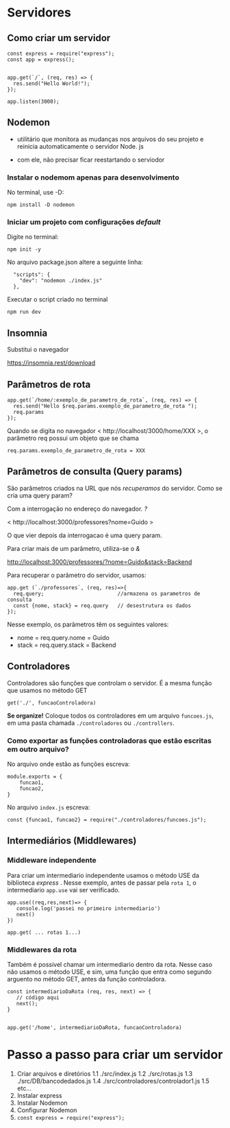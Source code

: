 # Servidores

## Como criar um servidor

```
const express = require("express");
const app = express();


app.get(`/`, (req, res) => {
  res.send("Hello World!");
});

app.listen(3000);
```

## Nodemon

- utilitário que monitora as mudanças nos arquivos do seu projeto e reinicia automaticamente o servidor Node. js

- com ele, não precisar ficar reestartando o serviodor


### Instalar o nodemom apenas para desenvolvimento 

No terminal, use -D:

```
npm install -D nodemon
```
### Iniciar um projeto com configurações *default*

Digite no terminal:

```
npm init -y
```

No arquivo package.json altere a seguinte linha:
```
  "scripts": {
    "dev": "nodemon ./index.js"   
  },
```

Executar o script criado no terminal 

```
npm run dev
```

 ##    Insomnia
Substitui o navegador

https://insomnia.rest/download


## Parâmetros de rota

```
app.get(`/home/:exemplo_de_parametro_de_rota`, (req, res) => {
  res.send("Hello $req.params.exemplo_de_parametro_de_rota ");
  req.params
});
```


Quando se digita no navegador < http://localhost/3000/home/XXX >, o parâmetro req possui um objeto que se chama


```
req.params.exemplo_de_parametro_de_rota = XXX
```

## Parâmetros de consulta (Query params)

São parâmetros criados na URL que nós *recuperamos* do servidor. Como se cria uma query param? 

Com a interrogação no endereço do navegador. *?*

< http://localhost:3000/professores?nome=Guido >

O que vier depois da interrogacao é uma query param.

Para criar mais de um parâmetro, utiliza-se o *&*

<http://localhost:3000/professores/?nome=Guido&stack=Backend>

Para recuperar o parâmetro do servidor, usamos:

```
app.get (`./professores`, (req, res)=>{
  req.query;                        //armazena os parametros de consulta
  const {nome, stack} = req.query   // desestrutura os dados
});
```
Nesse exemplo, os parâmetros têm os seguintes valores:

- nome = req.query.nome = Guido
- stack = req.query.stack = Backend


## Controladores

Controladores são funções que controlam o servidor. É a mesma função que usamos no método GET

```
get('./', funcaoControladora)
```

**Se organize!** Coloque todos os controladores em um arquivo ```funcoes.js```, em uma pasta chamada ```./controladores``` ou ```./controllers```.

### Como exportar as funções controladoras que estão escritas em outro arquivo?

No arquivo onde estão as funções escreva:
```
module.exports = {
    funcao1,
    funcao2,
}
```

No arquivo ```index.js``` escreva:

```
const {funcao1, funcao2} = require("./controladores/funcoes.js");
```

## Intermediários (Middlewares)

### Middleware independente

Para criar um intermediario independente usamos o método USE da biblioteca *express* . Nesse exemplo, antes de passar pela ```rota 1```, o intermediario ```app.use``` vai ser verificado.

```
app.use((req,res,next)=> {
   console.log('passei no primeiro intermediario')
   next()
})

app.get( ... rotas 1...)
```
               
 ### Middlewares da rota

Também é possível chamar um intermediario dentro da rota. Nesse caso não usamos o método USE, e sim, uma função que entra como segundo arguento no método GET, antes da função controladora. 

```
const intermediarioDaRota (req, res, next) => {
   // código aqui
   next();
}


app.get('/home', intermediarioDaRota, funcaoControladora)
```
# Passo a passo para criar um servidor

1. Criar arquivos e diretórios
  1.1 ./src/index.js
  1.2 ./src/rotas.js
  1.3 ./src/DB/bancodedados.js
  1.4 ./src/controladores/controlador1.js
  1.5 etc...
2. Instalar express
3. Instalar Nodemon
4. Configurar Nodemon
5. `const express = require("express");`
     
